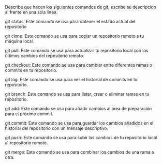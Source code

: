 Describe que hacen los siguientes comandos de git, escribe su descripcion al frente en una sola linea.

git status: Este comando se usa para obtener el estado actual del repositorio

git clone:  Este comando se usa para copiar un repositorio remoto a tu máquina local.

git pull: Este comando se usa para actualizar tu repositorio local con los últimos cambios del repositorio remoto.

git checkout: Este comando se usa para cambiar entre diferentes ramas o commits en tu repositorio.

git log: Este comando se usa para ver el historial de commits en tu repositorio.

git branch: Este comando se usa para listar, crear o eliminar ramas en tu repositorio.

git add: Este comando se usa para añadir cambios al área de preparación para el próximo commit.

git commit: Este comando se usa para guardar los cambios añadidos en el historial del repositorio con un mensaje descriptivo.

git push:  Este comando se usa para subir los cambios de tu repositorio local al repositorio remoto.

git merge: Este comando se usa para combinar los cambios de una rama a otra.
